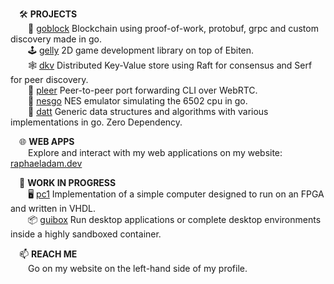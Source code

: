 &emsp;🛠️ **PROJECTS** \
&emsp;&emsp;🔗 [goblock](https://github.com/raphadam/goblock) Bloсkсhаiո using proof-of-work, protobuf, grpc and custom discovery made in go. \
&emsp;&emsp;🕹️ [gelly](https://github.com/raphadam/gelly) 2D game development library on top of Ebiten. \
&emsp;&emsp;🕸️ [dkv](https://github.com/raphadam/dkv) Distributed Key-Value store using Raft for consensus and Serf for peer discovery. \
&emsp;&emsp;👥 [pleer](https://github.com/raphadam/pleer) Peer-to-peer port forwarding CLI over WebRTC. \
&emsp;&emsp;👾 [nesgo](https://github.com/raphadam/nesgo) NES emulator simulating the 6502 cpu in go. \
&emsp;&emsp;🧰 [datt](https://github.com/raphadam/datt) Generic data structures and algorithms with various implementations in go. Zero Dependency. 

&emsp;🌐 **WEB APPS** \
&emsp;&emsp;Explore and interact with my web applications on my website: [raphaeladam.dev](https://www.raphaeladam.dev) 

&emsp;🚧 **WORK IN PROGRESS** \
&emsp;&emsp;🖥️ [pc1](https://github.com/raphadam/pc1) Implementation of a simple computer designed to run on an FPGA and written in VHDL. \
&emsp;&emsp;📦 [guibox](https://github.com/raphadam/guibox) Run desktop applications or complete desktop environments inside a highly sandboxed container. 

&emsp;📫 **REACH ME** \
&emsp;&emsp;Go on my website on the left-hand side of my profile.

<!--
**raphadam/raphadam** is a ✨ _special_ ✨ repository because its `README.md` (this file) appears on your GitHub profile.

Here are some ideas to get you started:

- 🔭 I’m currently working on ...
- 🌱 I’m currently learning ...
- 👯 I’m looking to collaborate on ...
- 🤔 I’m looking for help with ...
- 💬 Ask me about ...
- 📫 How to reach me: ...
- 😄 Pronouns: ...
- ⚡ Fun fact: ...
-->
